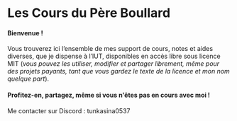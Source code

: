 # Les Cours du Père Boullard

#### Bienvenue !  
Vous trouverez ici l’ensemble de mes support de cours, notes et aides diverses, que je dispense à l’IUT, disponibles en accès libre sous licence MIT (_vous pouvez les utiliser, modifier et partager librement, même pour des projets payants, tant que vous gardez le texte de la licence et mon nom quelque part_).
#### Profitez-en, partagez, même si vous n'êtes pas en cours avec moi !

Me contacter sur Discord : tunkasina0537



